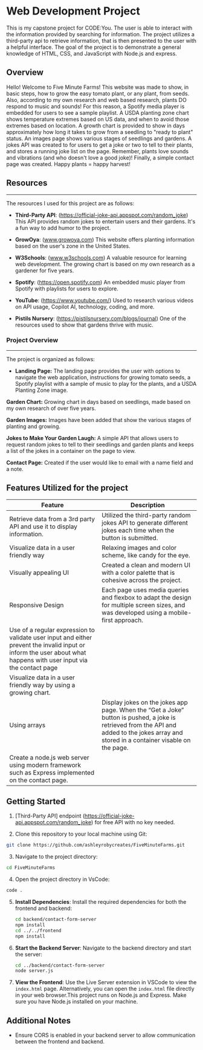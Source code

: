 # Web Development Project
This is my capstone project for CODE:You. The user is able to interact with the information provided by searching for information. The project utilizes a third-party api to retrieve information, that is then presented to the user with a helpful interface. The goal of the project is to demonstrate a general knowledge of HTML, CSS, and JavaScript with Node.js and express.

## Overview
 Hello! Welcome to Five Minute Farms! This website was made to show, in basic steps, how to grow the easy tomato plant, or any plant, from seeds. Also, according to my own research and web based research, plants DO respond to music and sounds! For this reason, a Spotify media player is embedded for users to see a sample playlist. A USDA planting zone chart shows temperature extremes based on US data, and when to avoid those extremes based on location. A growth chart is provided to show in days approximately how long it takes to grow from a seedling to "ready to plant" status. An images page shows various stages of seedlings and gardens. A jokes API was created to for users to get a joke or two to tell to their plants, and stores a running joke list on the page. Remember, plants love sounds and vibrations (and who doesn't love a good joke)! Finally, a simple contact page was created. Happy plants = happy harvest!

  ## Resources
  ---

The resources I used for this project are as follows:

- **Third-Party API**: (https://official-joke-api.appspot.com/random_joke) This API provides random jokes to entertain users and their gardens. It's a fun way to add humor to the project.

- **GrowOya**: (www.growoya.com) This website offers planting information based on the user's zone in the United States.

- **W3Schools**: (www.w3schools.com) A valuable resource for learning web development. The growing chart is based on my own research as a gardener for five years.

- **Spotify**: (https://open.spotify.com) An embedded music player from Spotify with playlists for users to explore.

- **YouTube**: (https://www.youtube.com/) Used to research various videos on API usage, Copilot AI, technology, coding, and more.

- **Pistils Nursery**: (https://pistilsnursery.com/blogs/journal) One of the resources used to show that gardens thrive with music.

### Project Overview
---

The project is organized as follows:

- **Landing Page:** The landing page provides the user with options to navigate the web application, instructions for growing tomato seeds, a Spotify playlist with a sample of music to play for the plants, and a USDA Planting Zone image.

**Garden Chart:** Growing chart in days based on seedlings, made based on my own research of over five years.

**Garden Images:** Images have been added that show the various stages of planting and growing. 

**Jokes to Make Your Garden Laugh:** A simple API that allows users to request random jokes to tell to their seedlings and garden plants and keeps a list of the jokes in a container on the page to view. 

**Contact Page:** Created if the user would like to email with a name field and a note.

## Features Utilized for the project

  | Feature        | Description                           |
  |----------------|---------------------------------------|
  | Retrieve data from a 3rd party API and use it to display information. | Utilized the third-party random jokes API to generate different jokes each time when the button is submitted.
  | Visualize data in a user friendly way | Relaxing images and color scheme, like candy for the eye. |
  | Visually appealing UI | Created a clean and modern UI with a color palette that is cohesive across the project. |
  | Responsive Design | Each page uses media queries and flexbox to adapt the design for multiple screen sizes, and was developed using a mobile-first approach. |
  |Use of a regular expression to validate user input and either prevent the invalid input or inform the user about what happens with user input via the contact page |
  | Visualize data in a user friendly way by using a growing chart. |
  | Using arrays | Display jokes on the jokes app page. When the “Get a Joke” button is pushed, a joke is retrieved from the API and added to the jokes array and stored in a container visable on the page.
  | Create a node.js web server using modern framework such as Express implemented on the contact page. |

## Getting Started
1. [Third-Party API] endpoint (https://official-joke-api.appspot.com/random_joke) for free API with no key needed.

2. Clone this repository to your local machine using Git:

```bash
git clone https://github.com/ashleyrobycreates/FiveMinuteFarms.git
```
3. Navigate to the project directory:
```bash
cd FiveMinuteFarms
```
4. Open the project directory in VsCode:
```bash
code .
```
5. **Install Dependencies**: Install the required dependencies for both the frontend and backend:
    ```bash
    cd backend/contact-form-server
    npm install
    cd ../../frontend
    npm install

6. **Start the Backend Server**: Navigate to the backend directory and start the server:
    ```bash
    cd ../backend/contact-form-server
    node server.js
    ```

7. **View the Frontend**: Use the Live Server extension in VSCode to view the `index.html` page. Alternatively, you can open the `index.html` file directly in your web browser.This project runs on Node.js and Express. Make sure you have Node.js installed on your machine.

## Additional Notes
- Ensure CORS is enabled in your backend server to allow communication between the frontend and backend.